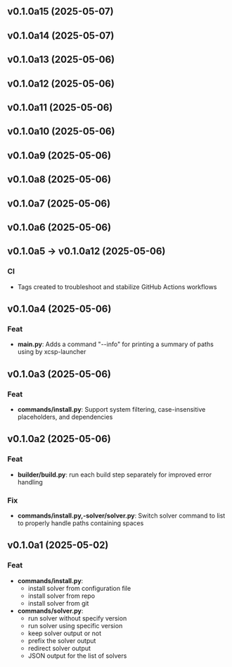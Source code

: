 ## v0.1.0a15 (2025-05-07)

## v0.1.0a14 (2025-05-07)

## v0.1.0a13 (2025-05-06)

## v0.1.0a12 (2025-05-06)

## v0.1.0a11 (2025-05-06)

## v0.1.0a10 (2025-05-06)

## v0.1.0a9 (2025-05-06)

## v0.1.0a8 (2025-05-06)

## v0.1.0a7 (2025-05-06)

## v0.1.0a6 (2025-05-06)

## v0.1.0a5 -> v0.1.0a12 (2025-05-06)

### CI

- Tags created to troubleshoot and stabilize GitHub Actions workflows

## v0.1.0a4 (2025-05-06)

### Feat

- **main.py**: Adds a command "--info" for printing a summary of paths using by xcsp-launcher

## v0.1.0a3 (2025-05-06)

### Feat

- **commands/install.py**: Support system filtering, case-insensitive placeholders, and dependencies

## v0.1.0a2 (2025-05-06)

### Feat

- **builder/build.py**: run each build step separately for improved error handling

### Fix

- **commands/install.py,-solver/solver.py**: Switch solver command to list to properly handle paths containing spaces

## v0.1.0a1 (2025-05-02)

### Feat

- **commands/install.py**:
    - install solver from configuration file 
    - install solver from repo 
    - install solver from git
- **commands/solver.py**:
    - run solver without specify version
    - run solver using specific version 
    - keep solver output or not 
    - prefix the solver output
    - redirect solver output 
    - JSON output for the list of solvers
